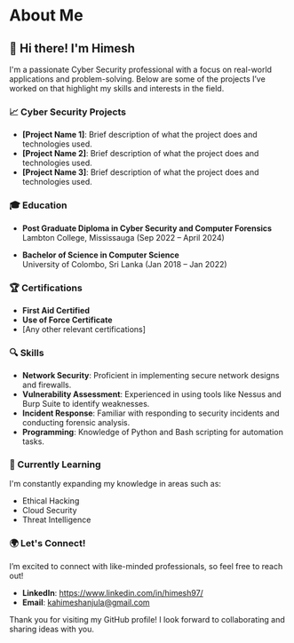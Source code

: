 # About Me

## 👋 Hi there! I'm Himesh

I'm a passionate Cyber Security professional with a focus on real-world applications and problem-solving. Below are some of the projects I’ve worked on that highlight my skills and interests in the field.

### 📈 Cyber Security Projects
- **[Project Name 1]**: Brief description of what the project does and technologies used.
- **[Project Name 2]**: Brief description of what the project does and technologies used.
- **[Project Name 3]**: Brief description of what the project does and technologies used.

### 🎓 Education
- **Post Graduate Diploma in Cyber Security and Computer Forensics**  
  Lambton College, Mississauga (Sep 2022 – April 2024)
  
- **Bachelor of Science in Computer Science**  
  University of Colombo, Sri Lanka (Jan 2018 – Jan 2022)

### 🏆 Certifications
- **First Aid Certified**
- **Use of Force Certificate**
- [Any other relevant certifications]

### 🔍 Skills
- **Network Security**: Proficient in implementing secure network designs and firewalls.
- **Vulnerability Assessment**: Experienced in using tools like Nessus and Burp Suite to identify weaknesses.
- **Incident Response**: Familiar with responding to security incidents and conducting forensic analysis.
- **Programming**: Knowledge of Python and Bash scripting for automation tasks.

### 🌱 Currently Learning
I'm constantly expanding my knowledge in areas such as:
- Ethical Hacking
- Cloud Security
- Threat Intelligence

### 🌍 Let's Connect!
I’m excited to connect with like-minded professionals, so feel free to reach out!

- **LinkedIn**: https://www.linkedin.com/in/himesh97/
- **Email**: kahimeshanjula@gmail.com

Thank you for visiting my GitHub profile! I look forward to collaborating and sharing ideas with you.
